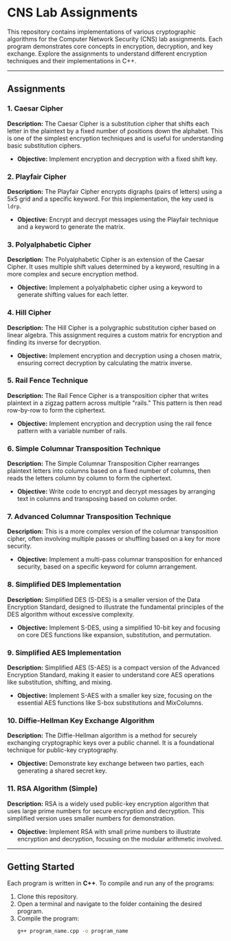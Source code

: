 # CNS Lab Assignments

This repository contains implementations of various cryptographic algorithms for the Computer Network Security (CNS) lab assignments. Each program demonstrates core concepts in encryption, decryption, and key exchange. Explore the assignments to understand different encryption techniques and their implementations in C++.

---

## Assignments

### 1. Caesar Cipher
**Description:** The Caesar Cipher is a substitution cipher that shifts each letter in the plaintext by a fixed number of positions down the alphabet. This is one of the simplest encryption techniques and is useful for understanding basic substitution ciphers.
- **Objective:** Implement encryption and decryption with a fixed shift key.


### 2. Playfair Cipher
**Description:** The Playfair Cipher encrypts digraphs (pairs of letters) using a 5x5 grid and a specific keyword. For this implementation, the key used is `ldrp`.
- **Objective:** Encrypt and decrypt messages using the Playfair technique and a keyword to generate the matrix.

### 3. Polyalphabetic Cipher
**Description:** The Polyalphabetic Cipher is an extension of the Caesar Cipher. It uses multiple shift values determined by a keyword, resulting in a more complex and secure encryption method.
- **Objective:** Implement a polyalphabetic cipher using a keyword to generate shifting values for each letter.


### 4. Hill Cipher
**Description:** The Hill Cipher is a polygraphic substitution cipher based on linear algebra. This assignment requires a custom matrix for encryption and finding its inverse for decryption.
- **Objective:** Implement encryption and decryption using a chosen matrix, ensuring correct decryption by calculating the matrix inverse.


### 5. Rail Fence Technique
**Description:** The Rail Fence Cipher is a transposition cipher that writes plaintext in a zigzag pattern across multiple "rails." This pattern is then read row-by-row to form the ciphertext.
- **Objective:** Implement encryption and decryption using the rail fence pattern with a variable number of rails.


### 6. Simple Columnar Transposition Technique
**Description:** The Simple Columnar Transposition Cipher rearranges plaintext letters into columns based on a fixed number of columns, then reads the letters column by column to form the ciphertext.
- **Objective:** Write code to encrypt and decrypt messages by arranging text in columns and transposing based on column order.


### 7. Advanced Columnar Transposition Technique
**Description:** This is a more complex version of the columnar transposition cipher, often involving multiple passes or shuffling based on a key for more security.
- **Objective:** Implement a multi-pass columnar transposition for enhanced security, based on a specific keyword for column arrangement.


### 8. Simplified DES Implementation
**Description:** Simplified DES (S-DES) is a smaller version of the Data Encryption Standard, designed to illustrate the fundamental principles of the DES algorithm without excessive complexity.
- **Objective:** Implement S-DES, using a simplified 10-bit key and focusing on core DES functions like expansion, substitution, and permutation.


### 9. Simplified AES Implementation
**Description:** Simplified AES (S-AES) is a compact version of the Advanced Encryption Standard, making it easier to understand core AES operations like substitution, shifting, and mixing.
- **Objective:** Implement S-AES with a smaller key size, focusing on the essential AES functions like S-box substitutions and MixColumns.


### 10. Diffie-Hellman Key Exchange Algorithm
**Description:** The Diffie-Hellman algorithm is a method for securely exchanging cryptographic keys over a public channel. It is a foundational technique for public-key cryptography.
- **Objective:** Demonstrate key exchange between two parties, each generating a shared secret key.


### 11. RSA Algorithm (Simple)
**Description:** RSA is a widely used public-key encryption algorithm that uses large prime numbers for secure encryption and decryption. This simplified version uses smaller numbers for demonstration.
- **Objective:** Implement RSA with small prime numbers to illustrate encryption and decryption, focusing on the modular arithmetic involved.


---

## Getting Started

Each program is written in **C++**. To compile and run any of the programs:
1. Clone this repository.
2. Open a terminal and navigate to the folder containing the desired program.
3. Compile the program:
   ```bash
   g++ program_name.cpp -o program_name

